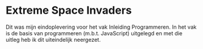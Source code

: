 # Extreme Space Invaders
Dit was mijn eindoplevering voor het vak Inleiding Programmeren. In het vak is de basis van programmeren (m.b.t. JavaScript) uitgelegd en met die uitleg heb ik dit uiteindelijk neergezet.

